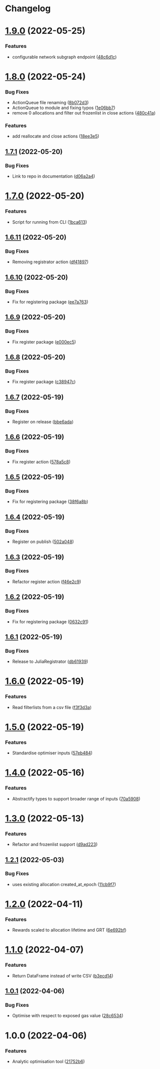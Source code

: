 # Changelog

# [1.9.0](https://github.com/graphprotocol/AllocationOpt.jl/compare/v1.8.0...v1.9.0) (2022-05-25)


### Features

* configurable network subgraph endpoint ([48c6d1c](https://github.com/graphprotocol/AllocationOpt.jl/commit/48c6d1c84b358780127052d5e05c04880101dec6))

# [1.8.0](https://github.com/graphprotocol/AllocationOpt.jl/compare/v1.7.1...v1.8.0) (2022-05-24)


### Bug Fixes

* ActionQueue file renaming ([8b072d3](https://github.com/graphprotocol/AllocationOpt.jl/commit/8b072d33c49867f809d8eac5131f4af2cccdecf8))
* ActionQueue to module and fixing typos ([1e06bb7](https://github.com/graphprotocol/AllocationOpt.jl/commit/1e06bb7ecefe18c96c15f82e4fd4a970dbc3f531))
* remove 0 allocations and filter out frozenlist in close actions ([480c41a](https://github.com/graphprotocol/AllocationOpt.jl/commit/480c41a79322a51d580f1ca5155b445fa11cc38e))


### Features

* add reallocate and close actions ([18ee3e5](https://github.com/graphprotocol/AllocationOpt.jl/commit/18ee3e54293d2955558aa6100bcb0a9f0e37f010))

## [1.7.1](https://github.com/graphprotocol/AllocationOpt.jl/compare/v1.7.0...v1.7.1) (2022-05-20)


### Bug Fixes

* Link to repo in documentation ([d06a2a4](https://github.com/graphprotocol/AllocationOpt.jl/commit/d06a2a47788721971673c5be1a459601564b0e9a))

# [1.7.0](https://github.com/graphprotocol/AllocationOpt.jl/compare/v1.6.11...v1.7.0) (2022-05-20)


### Features

* Script for running from CLI ([1bca613](https://github.com/graphprotocol/AllocationOpt.jl/commit/1bca613495091f1f902bea722759480ead822202))

## [1.6.11](https://github.com/graphprotocol/AllocationOpt.jl/compare/v1.6.10...v1.6.11) (2022-05-20)


### Bug Fixes

* Removing registrator action ([df41897](https://github.com/graphprotocol/AllocationOpt.jl/commit/df41897047699ca422f2416c107389e9a5dc3bc4))

## [1.6.10](https://github.com/graphprotocol/AllocationOpt.jl/compare/v1.6.9...v1.6.10) (2022-05-20)


### Bug Fixes

* Fix for registering package ([ee7a763](https://github.com/graphprotocol/AllocationOpt.jl/commit/ee7a763301ba4ae9ea8462e6ac87ae64d3b429be))

## [1.6.9](https://github.com/graphprotocol/AllocationOpt.jl/compare/v1.6.8...v1.6.9) (2022-05-20)


### Bug Fixes

* Fix register package ([e000ec5](https://github.com/graphprotocol/AllocationOpt.jl/commit/e000ec513c6d33ae192db7cb6e6d18ff21e7a3a9))

## [1.6.8](https://github.com/graphprotocol/AllocationOpt.jl/compare/v1.6.7...v1.6.8) (2022-05-20)


### Bug Fixes

* Fix register package ([c38947c](https://github.com/graphprotocol/AllocationOpt.jl/commit/c38947c63368349cbea79ce331d996f071fe0fff))

## [1.6.7](https://github.com/graphprotocol/AllocationOpt.jl/compare/v1.6.6...v1.6.7) (2022-05-19)


### Bug Fixes

* Register on release ([bbe6ada](https://github.com/graphprotocol/AllocationOpt.jl/commit/bbe6adab631768a93efb8c927385701c35eb2cf2))

## [1.6.6](https://github.com/graphprotocol/AllocationOpt.jl/compare/v1.6.5...v1.6.6) (2022-05-19)


### Bug Fixes

* Fix register action ([578a5c8](https://github.com/graphprotocol/AllocationOpt.jl/commit/578a5c849e380eb738e0bc95e7544a14a7528f4f))

## [1.6.5](https://github.com/graphprotocol/AllocationOpt.jl/compare/v1.6.4...v1.6.5) (2022-05-19)


### Bug Fixes

* Fix for registering package ([38f6a8b](https://github.com/graphprotocol/AllocationOpt.jl/commit/38f6a8b9ecd098fcd1e4f26b7d0b2377aa3688e2))

## [1.6.4](https://github.com/graphprotocol/AllocationOpt.jl/compare/v1.6.3...v1.6.4) (2022-05-19)


### Bug Fixes

* Register on publish ([502a048](https://github.com/graphprotocol/AllocationOpt.jl/commit/502a0482e02d8b5cf959c86f001f8fab20ead597))

## [1.6.3](https://github.com/graphprotocol/AllocationOpt.jl/compare/v1.6.2...v1.6.3) (2022-05-19)


### Bug Fixes

* Refactor register action ([f46e2c9](https://github.com/graphprotocol/AllocationOpt.jl/commit/f46e2c98c023d2be24a3e208f95e7904559f2dcd))

## [1.6.2](https://github.com/graphprotocol/AllocationOpt.jl/compare/v1.6.1...v1.6.2) (2022-05-19)


### Bug Fixes

* Fix for registering package ([0632c91](https://github.com/graphprotocol/AllocationOpt.jl/commit/0632c916490ba2ea937bbc36e7a65b0c685380e8))

## [1.6.1](https://github.com/graphprotocol/AllocationOpt.jl/compare/v1.6.0...v1.6.1) (2022-05-19)


### Bug Fixes

* Release to JuliaRegistrator ([db61939](https://github.com/graphprotocol/AllocationOpt.jl/commit/db61939eb7ebad428792395c8317c12695c246f2))

# [1.6.0](https://github.com/graphprotocol/AllocationOpt.jl/compare/v1.5.0...v1.6.0) (2022-05-19)


### Features

* Read filterlists from a csv file ([f3f3d3a](https://github.com/graphprotocol/AllocationOpt.jl/commit/f3f3d3a7fd1a1e0a11ace746a50028c795a09ea3))

# [1.5.0](https://github.com/graphprotocol/AllocationOpt.jl/compare/v1.4.0...v1.5.0) (2022-05-19)


### Features

* Standardise optimiser inputs ([57eb484](https://github.com/graphprotocol/AllocationOpt.jl/commit/57eb48463a5c0c2375af0acbeba7ad39592b7198))

# [1.4.0](https://github.com/graphprotocol/AllocationOpt.jl/compare/v1.3.0...v1.4.0) (2022-05-16)


### Features

* Abstractify types to support broader range of inputs ([70a5908](https://github.com/graphprotocol/AllocationOpt.jl/commit/70a59082985cf61bb41c1ef425abb2c6cfb1f0f4))

# [1.3.0](https://github.com/graphprotocol/AllocationOpt.jl/compare/v1.2.1...v1.3.0) (2022-05-13)


### Features

* Refactor and frozenlist support ([d9ad223](https://github.com/graphprotocol/AllocationOpt.jl/commit/d9ad22389db14743c8d3952080a518006dbc554a))

## [1.2.1](https://github.com/graphprotocol/AllocationOpt.jl/compare/v1.2.0...v1.2.1) (2022-05-03)


### Bug Fixes

* uses existing allocation created_at_epoch ([11cb9f7](https://github.com/graphprotocol/AllocationOpt.jl/commit/11cb9f7cc2cba39cf42c24b00e7512a043fa4ded))

# [1.2.0](https://github.com/graphprotocol/AllocationOpt.jl/compare/v1.1.0...v1.2.0) (2022-04-11)


### Features

* Rewards scaled to allocation lifetime and GRT ([6e692bf](https://github.com/graphprotocol/AllocationOpt.jl/commit/6e692bf187ac3c460be3af86b7d3985dcb635ed5))

# [1.1.0](https://github.com/graphprotocol/AllocationOpt.jl/compare/v1.0.1...v1.1.0) (2022-04-07)


### Features

* Return DataFrame instead of write CSV ([b3ecd14](https://github.com/graphprotocol/AllocationOpt.jl/commit/b3ecd149f98bb5b8579c23edbbfa2d440873a43e))

## [1.0.1](https://github.com/graphprotocol/AllocationOpt.jl/compare/v1.0.0...v1.0.1) (2022-04-06)


### Bug Fixes

* Optimise with respect to exposed gas value ([28c6534](https://github.com/graphprotocol/AllocationOpt.jl/commit/28c653429f15fbe1f68af16e9f2b50aac7411293))

# 1.0.0 (2022-04-06)


### Features

* Analytic optimisation tool ([21752b6](https://github.com/graphprotocol/AllocationOpt.jl/commit/21752b65942ad81eb941ffd763aefe21d81c11d0))
